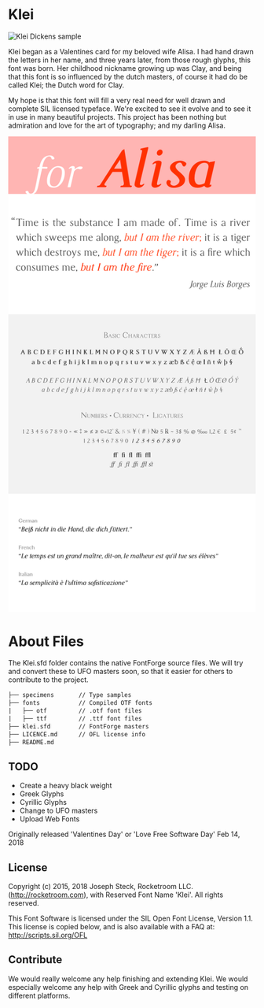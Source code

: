 # Klei

![Klei Dickens sample](https://raw.githubusercontent.com/Rocketroom/klei/master/klei/%20specimens/klei_samp1.jpg)

Klei began as a Valentines card for my beloved wife Alisa. I had hand drawn the letters in her name, and three years later, from those rough glyphs, this font was born. Her childhood nickname growing up was Clay, and being that this font is so influenced by the dutch masters, of course it had do be called Klei; the Dutch word for Clay.

My hope is that this font will fill a very real need for well drawn and complete SIL licensed typeface. We're excited to see it evolve and to see it in use in many beautiful projects. This project has been nothing but admiration and love for the art of typography; and my darling Alisa.

![Klei type samples](https://raw.githubusercontent.com/Rocketroom/klei/master/%20specimens/klei-specimens.png)

# About Files

The Klei.sfd folder contains the native FontForge source files. We will try and convert these to UFO masters soon, so that it easier for others to contribute to the project.
```
├── specimens       // Type samples
├── fonts           // Compiled OTF fonts
|   ├── otf         // .otf font files
|   ├── ttf         // .ttf font files
├── klei.sfd        // FontForge masters
├── LICENCE.md      // OFL license info
├── README.md
```

## TODO

- Create a heavy black weight
- Greek Glyphs
- Cyrillic Glyphs
- Change to UFO masters
- Upload Web Fonts

Originally released 'Valentines Day' or 'Love Free Software Day' Feb 14, 2018


## License

  Copyright (c) 2015, 2018 Joseph Steck, Rocketroom LLC. (http://rocketroom.com),
  with Reserved Font Name 'Klei'. All rights reserved.

  This Font Software is licensed under the SIL Open Font License, Version 1.1.
  This license is copied below, and is also available with a FAQ at:
  http://scripts.sil.org/OFL


## Contribute

We would really welcome any help finishing and extending Klei. We would especially welcome any help with Greek and Cyrillic glyphs and testing on different platforms.
